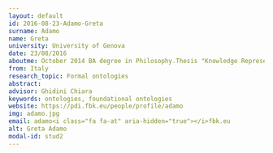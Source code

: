 ```yaml
---
layout: default 
id: 2016-08-23-Adamo-Greta
surname: Adamo
name: Greta
university: University of Genova
date: 23/08/2016
aboutme: October 2014 BA degree in Philosophy.Thesis "Knowledge Representation and Formal Ontologies" July 2016 MA degree in Philosophy "Ontologies, Concepts and Mental Disorders&#58; DSM 5 and Schizophrenia"
from: Italy
research_topic: Formal ontologies
abstract: 
advisor: Ghidini Chiara
keywords: ontologies, foundational ontologies
website: https://pdi.fbk.eu/people/profile/adamo
img: adamo.jpg
email: adamo<i class="fa fa-at" aria-hidden="true"></i>fbk.eu
alt: Greta Adamo
modal-id: stud2
---
```

